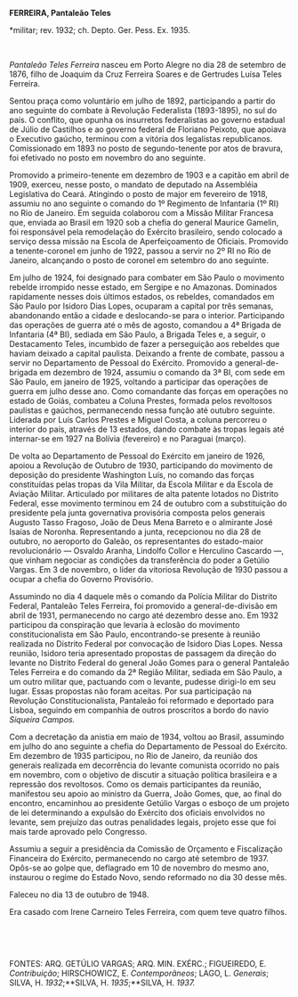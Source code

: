 **FERREIRA, Pantaleão Teles**

\*militar; rev. 1932; ch. Depto. Ger. Pess. Ex. 1935.

 

*Pantaleão Teles Ferreira* nasceu em Porto Alegre no dia 28 de setembro
de 1876, filho de Joaquim da Cruz Ferreira Soares e de Gertrudes Luísa
Teles Ferreira.

Sentou praça como voluntário em julho de 1892, participando a partir do
ano seguinte do combate à Revolução Federalista (1893-1895), no sul do
país. O conflito, que opunha os insurretos federalistas ao governo
estadual de Júlio de Castilhos e ao governo federal de Floriano Peixoto,
que apoiava o Executivo gaúcho, terminou com a vitória dos legalistas
republicanos. Comissionado em 1893 no posto de segundo-tenente por atos
de bravura, foi efetivado no posto em novembro do ano seguinte.

Promovido a primeiro-tenente em dezembro de 1903 e a capitão em abril de
1909, exerceu, nesse posto, o mandato de deputado na Assembléia
Legislativa do Ceará. Atingindo o posto de major em fevereiro de 1918,
assumiu no ano seguinte o comando do 1º Regimento de Infantaria (1º RI)
no Rio de Janeiro. Em seguida colaborou com a Missão Militar Francesa
que, enviada ao Brasil em 1920 sob a chefia do general Maurice Gamelin,
foi responsável pela remodelação do Exército brasileiro, sendo colocado
a serviço dessa missão na Escola de Aperfeiçoamento de Oficiais.
Promovido a tenente-coronel em junho de 1922, passou a servir no 2º RI
no Rio de Janeiro, alcançando o posto de coronel em setembro do ano
seguinte.

Em julho de 1924, foi designado para combater em São Paulo o movimento
rebelde irrompido nesse estado, em Sergipe e no Amazonas. Dominados
rapidamente nesses dois últimos estados, os rebeldes, comandados em São
Paulo por Isidoro Dias Lopes, ocuparam a capital por três semanas,
abandonando então a cidade e deslocando-se para o interior. Participando
das operações de guerra até o mês de agosto, comandou a 4ª Brigada de
Infantaria (4ª BI), sediada em São Paulo, a Brigada Teles e, a seguir, o
Destacamento Teles, incumbido de fazer a perseguição aos rebeldes que
haviam deixado a capital paulista. Deixando a frente de combate, passou
a servir no Departamento de Pessoal do Exército. Promovido a
general-de-brigada em dezembro de 1924, assumiu o comando da 3ª BI, com
sede em São Paulo, em janeiro de 1925, voltando a participar das
operações de guerra em julho desse ano. Como comandante das forças em
operações no estado de Goiás, combateu a Coluna Prestes, formada pelos
revoltosos paulistas e gaúchos, permanecendo nessa função até outubro
seguinte. Liderada por Luís Carlos Prestes e Miguel Costa, a coluna
percorreu o interior do país, através de 13 estados, dando combate às
tropas legais até internar-se em 1927 na Bolívia (fevereiro) e no
Paraguai (março).

De volta ao Departamento de Pessoal do Exército em janeiro de 1926,
apoiou a Revolução de Outubro de 1930, participando do movimento de
deposição do presidente Washington Luís, no comando das forças
constituídas pelas tropas da Vila Militar, da Escola Militar e da Escola
de Aviação Militar. Articulado por militares de alta patente lotados no
Distrito Federal, esse movimento terminou em 24 de outubro com a
substituição do presidente pela junta governativa provisória composta
pelos generais Augusto Tasso Fragoso, João de Deus Mena Barreto e o
almirante José Isaías de Noronha. Representando a junta, recepcionou no
dia 28 de outubro, no aeroporto do Galeão, os representantes do
estado-maior revolucionário — Osvaldo Aranha, Lindolfo Collor e
Herculino Cascardo —, que vinham negociar as condições da transferência
do poder a Getúlio Vargas. Em 3 de novembro, o líder da vitoriosa
Revolução de 1930 passou a ocupar a chefia do Governo Provisório.

Assumindo no dia 4 daquele mês o comando da Polícia Militar do Distrito
Federal, Pantaleão Teles Ferreira, foi promovido a general-de-divisão em
abril de 1931, permanecendo no cargo até dezembro desse ano. Em 1932
participou da conspiração que levaria à eclosão do movimento
constitucionalista em São Paulo, encontrando-se presente à reunião
realizada no Distrito Federal por convocação de Isidoro Dias Lopes.
Nessa reunião, Isidoro teria apresentado propostas de passagem da
direção do levante no Distrito Federal do general João Gomes para o
general Pantaleão Teles Ferreira e do comando da 2ª Região Militar,
sediada em São Paulo, a um outro militar que, pactuando com o levante,
pudesse dirigi-lo em seu lugar. Essas propostas não foram aceitas. Por
sua participação na Revolução Constitucionalista, Pantaleão foi
reformado e deportado para Lisboa, seguindo em companhia de outros
proscritos a bordo do navio *Siqueira Campos.*

Com a decretação da anistia em maio de 1934, voltou ao Brasil, assumindo
em julho do ano seguinte a chefia do Departamento de Pessoal do
Exército. Em dezembro de 1935 participou, no Rio de Janeiro, da reunião
dos generais realizada em decorrência do levante comunista ocorrido no
país em novembro, com o objetivo de discutir a situação política
brasileira e a repressão dos revoltosos. Como os demais participantes da
reunião, manifestou seu apoio ao ministro da Guerra, João Gomes, que, ao
final do encontro, encaminhou ao presidente Getúlio Vargas o esboço de
um projeto de lei determinando a expulsão do Exército dos oficiais
envolvidos no levante, sem prejuízo das outras penalidades legais,
projeto esse que foi mais tarde aprovado pelo Congresso.

Assumiu a seguir a presidência da Comissão de Orçamento e Fiscalização
Financeira do Exército, permanecendo no cargo até setembro de 1937.
Opôs-se ao golpe que, deflagrado em 10 de novembro do mesmo ano,
instaurou o regime do Estado Novo, sendo reformado no dia 30 desse mês.

Faleceu no dia 13 de outubro de 1948.

Era casado com Irene Carneiro Teles Ferreira, com quem teve quatro
filhos.

 

 

FONTES: ARQ. GETÚLIO VARGAS; ARQ. MIN. EXÉRC.; FIGUEIREDO, E.
*Contribuição*; HIRSCHOWICZ, E. *Contemporâneos*; LAGO, L. *Generais*;
SILVA, H. *1932*;**SILVA, H. *1935*;**SILVA, H. *1937.*

 
